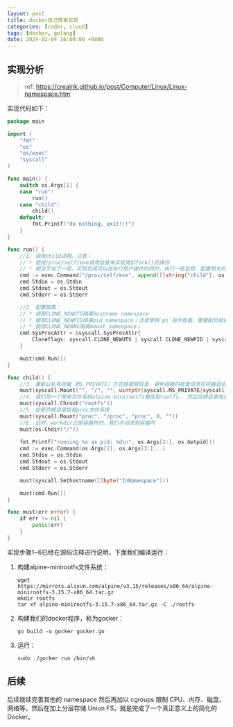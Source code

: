 ```yaml
---
layout: post
title: docker自己简单实现
categories: [coder, cloud]
tags: [docker, golang]
date: 2024-02-04 16:00:00 +0800
---
```


## 实现分析

> ref: https://creaink.github.io/post/Computer/Linux/Linux-namespace.htm

实现代码如下：

```go
package main

import (
    "fmt"
    "os"
    "os/exec"
    "syscall"
)

func main() {
    switch os.Args[1] {
    case "run":
        run()
    case "child":
        child()
    default:
        fmt.Printf("do nothing, exit!!!")
    }
}

func run() {
    //1. 调用child进程。注意：
    // * 使用/proc/self/exe调用自身来实现类似fork()的操作
    // * 相当于加了一层，实现后续可以在执行用户操作的同时，执行一些监控、配置相关的工作
    cmd := exec.Command("/proc/self/exe", append([]string{"child"}, os.Args[2:]...)...)
    cmd.Stdin = os.Stdin
    cmd.Stdout = os.Stdout
    cmd.Stderr = os.Stderr

    //2. 配置隔离：
    // * 使用CLONE_NEWUTS隔离hostname namespace
    // * 使用CLONE_NEWPID隔离pid namespace；注意使用`ps`指令查看，需要配合挂载proc文件系统，见下文注释
    // * 使用CLONE_NEWNS隔离mount namespace；
    cmd.SysProcAttr = &syscall.SysProcAttr{
        Cloneflags: syscall.CLONE_NEWUTS | syscall.CLONE_NEWPID | syscall.CLONE_NEWNS,
    }

    must(cmd.Run())
}

func child() {
    //3. 重新以私有挂载（MS_PRIVATE）方式挂载根目录，避免容器内挂载信息在容器退出后，传播到宿主机（默认使用的是MS_SHARED）。
    must(syscall.Mount("", "/", "", uintptr(syscall.MS_PRIVATE|syscall.MS_REC), ""))
    //4. 我们将一个简单文件系统alpine-minirootfs解压到rootfs， 然后将根目录改变到rootfs
    must(syscall.Chroot("rootfs"))
    //5. 在新的根目录挂载proc文件系统
    must(syscall.Mount("proc", "/proc", "proc", 0, ""))
    //6. 此时，workdir还是容器外的，我们手动改到容器内
    must(os.Chdir("/"))
    
    fmt.Printf("running %v as pid: %d\n", os.Args[2:], os.Getpid())
    cmd := exec.Command(os.Args[2], os.Args[3:]...)
    cmd.Stdin = os.Stdin
    cmd.Stdout = os.Stdout
    cmd.Stderr = os.Stderr

    must(syscall.Sethostname([]byte("InNamespace")))

    must(cmd.Run())
}

func must(err error) {
    if err != nil {
        panic(err)
    }
}
```

实现步骤1~6已经在源码注释进行说明，下面我们编译运行：

1. 构建alpine-minirootfs文件系统：

   ```shell
   wget https://mirrors.aliyun.com/alpine/v3.15/releases/x86_64/alpine-minirootfs-3.15.7-x86_64.tar.gz
   mkdir rootfs
   tar xf alpine-minirootfs-3.15.7-x86_64.tar.gz -C ./rootfs
   ```

2. 构建我们的docker程序，称为gocker：

   ```shell
   go build -o gocker gocker.go
   ```

3. 运行：

   ```shell
   sudo ./gocker run /bin/sh
   ```



## 后续

后续继续完善其他的 namespace 然后再加以 cgroups 限制 CPU、内存、磁盘、网络等，然后在加上分层存储 Union FS，就是完成了一个真正意义上的简化的 Docker。